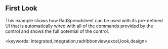 ## First Look ##
This example shows how RadSpreadsheet can be used with its pre-defined UI that is automatically wired with all of the commands provided by the control and shows the full potential of the control. 

<keywords: integrated,integration,radribbonview,excel,look,design>
